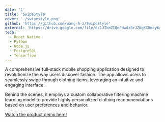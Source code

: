 ```yaml
---
date: '1'
title: 'SwipeStyle'
cover: './swipestyle.png'
github: 'https://github.com/wang-h-z/SwipeStyle'
external: 'https://drive.google.com/file/d/1JTkmZIQnFdwdzBrJZKgKXDmcy6xBB1NH/view?usp=sharing'
tech:
  - React Native
  - Python
  - Node.js
  - PostgreSQL
  - Tensorflow
---
```


A comprehensive full-stack mobile shopping application designed to revolutionize the way users discover fashion. The app allows users to seamlessly swipe through clothing items, leveraging an intuitive and engaging interface.

Behind the scenes, it employs a custom collaborative filtering machine learning model to provide highly personalized clothing recommendations based on user preferences and behavior.

[Watch the product demo here!](https://drive.google.com/file/d/1Q-B4t2wUn-MAO58rwXnhkUT9gkZ2jB9n/view?usp=sharing)
